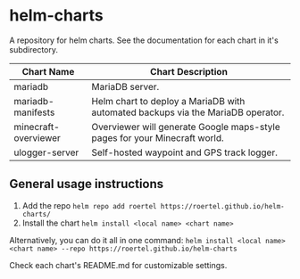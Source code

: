 # helm-charts

A repository for helm charts. See the documentation for each chart in it's subdirectory.

|Chart Name|Chart Description|
|-|-|
|mariadb|MariaDB server.|
|mariadb-manifests|Helm chart to deploy a MariaDB with automated backups via the MariaDB operator.|
|minecraft-overviewer|Overviewer will generate Google maps-style pages for your Minecraft world.|
|ulogger-server|Self-hosted waypoint and GPS track logger.|

## General usage instructions

1. Add the repo
  `helm repo add roertel https://roertel.github.io/helm-charts/`
2. Install the chart
  `helm install <local name> <chart name>`

Alternatively, you can do it all in one command:
`helm install <local name> <chart name> --repo https://roertel.github.io/helm-charts`

Check each chart's README.md for customizable settings.
